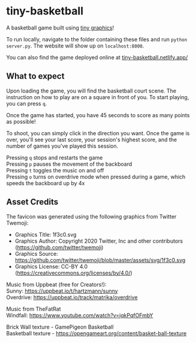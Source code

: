 # tiny-basketball

A basketball game built using [tiny graphics](https://github.com/encyclopedia-of-code/tiny-graphics-js)!

To run locally, navigate to the folder containing these files and run `python server.py`. The website will show up on `localhost:8000`.

You can also find the game deployed online at [tiny-basketball.netlify.app/](https://tiny-basketball.netlify.app/)

## What to expect

Upon loading the game, you will find the basketball court scene. The instruction on how to play are on a square in front of you. To start playing, you can press `q`.

Once the game has started, you have 45 seconds to score as many points as possible! 

To shoot, you can simply click in the direction you want. Once the game is over, you'll see your last score, your session's highest score, and the number of games you've played this session. 

Pressing `q` stops and restarts the game <br>
Pressing `p` pauses the movement of the backboard <br>
Pressing `t` toggles the music on and off <br>
Pressing `o` turns on overdrive mode when pressed during a game, which speeds the backboard up by 4x 

## Asset Credits

The favicon was generated using the following graphics from Twitter Twemoji:
- Graphics Title: 1f3c0.svg
- Graphics Author: Copyright 2020 Twitter, Inc and other contributors (https://github.com/twitter/twemoji)
- Graphics Source: https://github.com/twitter/twemoji/blob/master/assets/svg/1f3c0.svg
- Graphics License: CC-BY 4.0 (https://creativecommons.org/licenses/by/4.0/)

Music from Uppbeat (free for Creators!): <br>
Sunny: https://uppbeat.io/t/hartzmann/sunny <br>
Overdrive: https://uppbeat.io/track/matrika/overdrive

Music from TheFatRat <br>
Windfall: https://www.youtube.com/watch?v=jqkPqfOFmbY

Brick Wall texture - GamePigeon Basketball <br>
Basketball texture - https://opengameart.org/content/basket-ball-texture
